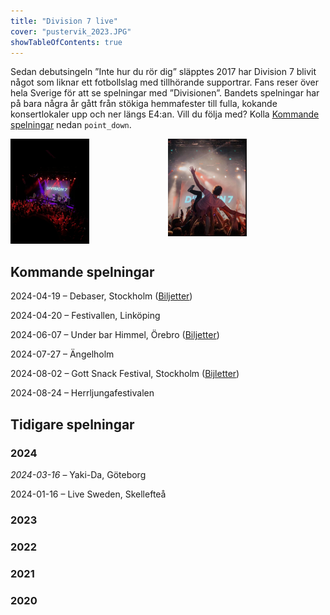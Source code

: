 ```yaml
---
title: "Division 7 live"
cover: "pustervik_2023.JPG"
showTableOfContents: true
---
```


Sedan debutsingeln ”Inte hur du rör dig” släpptes 2017 har Division 7 blivit något som liknar ett fotbollslag med tillhörande supportrar. Fans reser över hela Sverige för att se spelningar med ”Divisionen”. Bandets spelningar har på bara några år gått från stökiga hemmafester till fulla, kokande konsertlokaler upp och ner längs E4:an. Vill du följa med? Kolla [Kommande spelningar](#kommande-spelningar) nedan `point_down`.

<div style="display: flex;">
    <div style="flex: 1;">
        <img src="pustervik_2023.JPG" alt="Pustervik 2023" width="50%">
    </div>
    <div style="flex: 1;">
        <img src="max_surfar_pustervik_2023.jpg" alt="Max surfar" width="50%">
    </div>
</div>

## Kommande spelningar

2024-04-19 – Debaser, Stockholm ([Biljetter](https://debaser.se/kalender/?EventId=26298))

2024-04-20 – Festivallen, Linköping

2024-06-07 – Under bar Himmel, Örebro ([Biljetter](https://www.tickster.com/sv/events/x2cvw3avgtpz9l7/2024-06-07/hastpojken-division-7-under-bar-himmel))

2024-07-27 – Ängelholm

2024-08-02 – Gott Snack Festival, Stockholm ([Bijletter](https://billetto.se/e/gott-snack-festival-biljetter-969436))

2024-08-24 – Herrljungafestivalen 

## Tidigare spelningar

### 2024

*2024-03-16* – Yaki-Da, Göteborg

2024-01-16 – Live Sweden, Skellefteå

### 2023



### 2022

### 2021

### 2020